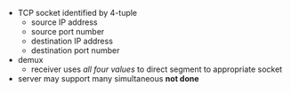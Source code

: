 - TCP socket identified by 4-tuple
	- source IP address
	- source port number
	- destination IP address
	- destination port number
- demux
	- receiver uses *all four values* to direct segment to appropriate socket
- server may support many simultaneous **not done**